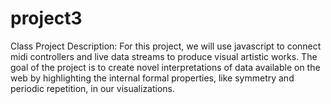 # project3
Class Project Description: For this project, we will use javascript to connect midi controllers and live data streams to produce visual artistic works. The goal of the project is to create novel interpretations of data available on the web by highlighting the internal formal properties, like symmetry and periodic repetition, in our visualizations.
